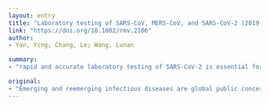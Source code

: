 ```yaml
---
layout: entry
title: "Laboratory testing of SARS-CoV, MERS-CoV, and SARS-CoV-2 (2019-nCoV): Current status, challenges, and countermeasures"
link: "https://doi.org/10.1002/rmv.2106"
author:
- Yan, Ying; Chang, Le; Wang, Lunan

summary:
- "rapid and accurate laboratory testing of SARS-CoV-2 is essential for early discovery, early reporting, early quarantine, early treatment, and cutting off epidemic transmission. The genome structure, transmission, and pathogenesis of the virus are basically similar to the two other beta-coVs of medical importance. During the epidemics, a variety of molecular and serological diagnostic assays were established and should be referred to. Some suggestions are put forward to improve the laboratory testing."

original:
- "Emerging and reemerging infectious diseases are global public concerns. With the outbreak of unknown pneumonia in Wuhan, China in December 2019, a new coronavirus, SARS-CoV-2 has been attracting tremendous attention. Rapid and accurate laboratory testing of SARS-CoV-2 is essential for early discovery, early reporting, early quarantine, early treatment, and cutting off epidemic transmission. The genome structure, transmission, and pathogenesis of SARS-CoV-2 are basically similar to SARS-CoV and MERS-CoV, the other two beta-CoVs of medical importance. During the SARS-CoV and MERS-CoV epidemics, a variety of molecular and serological diagnostic assays were established and should be referred to for SARS-CoV-2. In this review, by summarizing the articles and guidelines about specimen collection, nucleic acid tests (NAT) and serological tests for SARS-CoV, MERS-CoV, and SARS-CoV-2, several suggestions are put forward to improve the laboratory testing of SARS-CoV-2. In summary, for NAT: collecting stool and blood samples at later periods of illness to improve the positive rate if lower respiratory tract specimens are unavailable; increasing template volume to raise the sensitivity of detection; putting samples in reagents containing guanidine salt to inactivate virus as well as protect RNA; setting proper positive, negative and inhibition controls to ensure high-quality results; simultaneously amplifying human RNase P gene to avoid false-negative results. For antibody test, diverse assays targeting different antigens, and collecting paired samples are needed."
---
```


